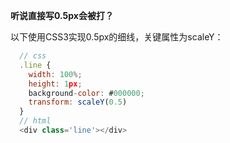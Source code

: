**听说直接写0.5px会被打？**   

以下使用CSS3实现0.5px的细线，关键属性为scaleY：
```javascript
  // css
  .line {
    width: 100%;
    height: 1px;
    background-color: #000000;
    transform: scaleY(0.5)
  }
  // html
  <div class='line'></div>
```
